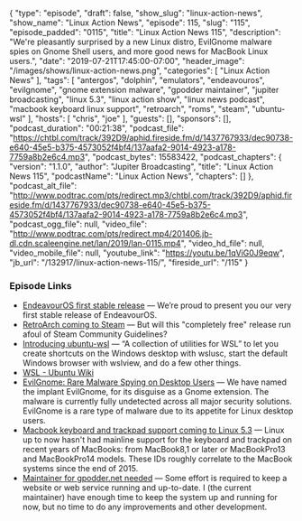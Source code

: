 {
  "type": "episode",
  "draft": false,
  "show_slug": "linux-action-news",
  "show_name": "Linux Action News",
  "episode": 115,
  "slug": "115",
  "episode_padded": "0115",
  "title": "Linux Action News 115",
  "description": "We're pleasantly surprised by a new Linux distro, EvilGnome malware spies on Gnome Shell users, and more good news for MacBook Linux users.",
  "date": "2019-07-21T17:45:00-07:00",
  "header_image": "/images/shows/linux-action-news.png",
  "categories": [
    "Linux Action News"
  ],
  "tags": [
    "antergos",
    "dolphin",
    "emulators",
    "endeavouros",
    "evilgnome",
    "gnome extension malware",
    "gpodder maintainer",
    "jupiter broadcasting",
    "linux 5.3",
    "linux action show",
    "linux news podcast",
    "macbook keyboard linux support",
    "retroarch",
    "roms",
    "steam",
    "ubuntu-wsl"
  ],
  "hosts": [
    "chris",
    "joe"
  ],
  "guests": [],
  "sponsors": [],
  "podcast_duration": "00:21:38",
  "podcast_file": "https://chtbl.com/track/392D9/aphid.fireside.fm/d/1437767933/dec90738-e640-45e5-b375-4573052f4bf4/137aafa2-9014-4923-a178-7759a8b2e6c4.mp3",
  "podcast_bytes": 15583422,
  "podcast_chapters": {
    "version": "1.1.0",
    "author": "Jupiter Broadcasting",
    "title": "Linux Action News 115",
    "podcastName": "Linux Action News",
    "chapters": []
  },
  "podcast_alt_file": "http://www.podtrac.com/pts/redirect.mp3/chtbl.com/track/392D9/aphid.fireside.fm/d/1437767933/dec90738-e640-45e5-b375-4573052f4bf4/137aafa2-9014-4923-a178-7759a8b2e6c4.mp3",
  "podcast_ogg_file": null,
  "video_file": "http://www.podtrac.com/pts/redirect.mp4/201406.jb-dl.cdn.scaleengine.net/lan/2019/lan-0115.mp4",
  "video_hd_file": null,
  "video_mobile_file": null,
  "youtube_link": "https://youtu.be/1qViG0J9eqw",
  "jb_url": "/132917/linux-action-news-115/",
  "fireside_url": "/115"
}


### Episode Links

  * [EndeavourOS first stable release](https://endeavouros.com/endeavouros-first-stable-release-has-arrived/ "EndeavourOS first stable release") — We’re proud to present you our very first stable release of EndeavourOS. 
  * [RetroArch coming to Steam](https://arstechnica.com/gaming/2019/07/retroarch-the-worlds-largest-emulation-front-end-coming-to-steam-july-30/ "RetroArch coming to Steam") — But will this "completely free" release run afoul of Steam Community Guidelines?
  * [Introducing ubuntu-wsl](https://balintreczey.hu/blog/introducing-ubuntu-wsl-the-package-making-ubuntu-better-and-better-on-wsl/ "Introducing ubuntu-wsl") — “A collection of utilities for WSL” to let you create shortcuts on the Windows desktop with wslusc, start the default Windows browser with wslview, and do a few other things.
  * [WSL - Ubuntu Wiki](https://wiki.ubuntu.com/WSL "WSL - Ubuntu Wiki")
  * [EvilGnome: Rare Malware Spying on Desktop Users](https://www.intezer.com/blog-evilgnome-rare-malware-spying-on-linux-desktop-users/ "EvilGnome: Rare Malware Spying on Desktop Users") — We have named the implant EvilGnome, for its disguise as a Gnome extension. The malware is currently fully undetected across all major security solutions. EvilGnome is a rare type of malware due to its appetite for Linux desktop users. 
  * [Macbook keyboard and trackpad support coming to Linux 5.3](https://www.phoronix.com/scan.php?page=news_item&px=Linux-5.3-MacBook-Key-Trackpads "Macbook keyboard and trackpad support coming to Linux 5.3") — Linux up to now hasn't had mainline support for the keyboard and trackpad on recent years of MacBooks: from MacBook8,1 or later or MacBookPro13 and MacBookPro14 models. These IDs roughly correlate to the MacBook systems since the end of 2015. 
  * [Maintainer for gpodder.net needed](https://github.com/gpodder/mygpo/blob/master/maintainer-needed.md "Maintainer for gpodder.net needed") — Some effort is required to keep a website or web service running and up-to-date. I (the current maintainer) have enough time to keep the system up and running for now, but no time to do any improvements and other development.


